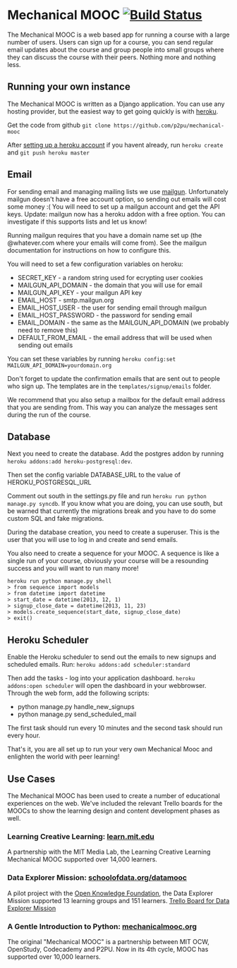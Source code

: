 # Mechanical MOOC [![Build Status](https://travis-ci.org/p2pu/mechanical-mooc.png)](https://travis-ci.org/p2pu/mechanical-mooc)

The Mechanical MOOC is a web based app for running a course with a large number of users. Users can sign up for a course, you can send regular email updates about the course and group people into small groups where they can discuss the course with their peers. Nothing more and nothing less.

## Running your own instance

The Mechanical MOOC is written as a Django application. You can use any hosting provider, but the easiest way to get going quickly is with [heroku](https://www.heroku.com/).

Get the code from github `git clone https://github.com/p2pu/mechanical-mooc`

After [setting up a heroku account](https://devcenter.heroku.com/articles/quickstart#step-4-deploy-an-application) if you havent already, run `heroku create` and `git push heroku master`

## Email

For sending email and managing mailing lists we use [mailgun](http://mailgun.com/). Unfortunately mailgun doesn't have a free account option, so sending out emails will cost some money :( You will need to set up a mailgun account and get the API keys. Update: mailgun now has a heroku addon with a free option. You can investigate if this supports lists and let us know!

Running mailgun requires that you have a domain name set up (the @whatever.com where your emails will come from). See the mailgun documentation for instructions on how to configure this.

You will need to set a few configuration variables on heroku:
- SECRET_KEY - a random string used for ecrypting user cookies
- MAILGUN_API_DOMAIN - the domain that you will use for email
- MAILGUN_API_KEY - your mailgun API key
- EMAIL_HOST - smtp.mailgun.org
- EMAIL_HOST_USER - the user for sending email through mailgun
- EMAIL_HOST_PASSWORD - the password for sending email
- EMAIL_DOMAIN - the same as the MAILGUN_API_DOMAIN (we probably need to remove this)
- DEFAULT_FROM_EMAIL - the email address that will be used when sending out emails

You can set these variables by running `heroku config:set MAILGUN_API_DOMAIN=yourdomain.org`

Don't forget to update the confirmation emails that are sent out to people who sign up. The templates are in the `templates/signup/emails` folder.

We recommend that you also setup a mailbox for the default email address that you are sending from. This way you can analyze the messages sent during the run of the course.

## Database 

Next you need to create the database. Add the postgres addon by running `heroku addons:add heroku-postgresql:dev`.

Then set the config variable DATABASE_URL to the value of HEROKU_POSTGRESQL_URL

Comment out south in the settings.py file and run `heroku run python manage.py syncdb`. If you know what you are doing, you can use south, but be warned that currently the migrations break and you have to do some custom SQL and fake migrations.

During the database creation, you need to create a superuser. This is the user that you will use to log in and create and send emails.

You also need to create a sequence for your MOOC. A sequence is like a single run of your course, obviously your course will be a resounding success and you will want to run many more!

    heroku run python manage.py shell
    > from sequence import models
    > from datetime import datetime
    > start_date = datetime(2013, 12, 1)
    > signup_close_date = datetime(2013, 11, 23)
    > models.create_sequence(start_date, signup_close_date)
    > exit()

## Heroku Scheduler

Enable the Heroku scheduler to send out the emails to new signups and scheduled emails. Run: `heroku addons:add scheduler:standard`

Then add the tasks - log into your application dashboard. `heroku addons:open scheduler` will open the dashboard in your webbrowser. Through the web form, add the following scripts:

- python manage.py handle_new_signups
- python manage.py send_scheduled_mail

The first task should run every 10 minutes and the second task should run every hour.

That's it, you are all set up to run your very own Mechanical Mooc and enlighten the world with peer learning!

## Use Cases

The Mechanical MOOC has been used to create a number of educational experiences on the web. We've included the relevant Trello boards for the MOOCs to show the learning design and content development phases as well.

### Learning Creative Learning: [learn.mit.edu](http://learn.media.mit.edu/)
A partnership with the MIT Media Lab, the Learning Creative Learning Mechanical MOOC supported over 14,000 learners.

### Data Explorer Mission: [schoolofdata.org/datamooc](http://schoolofdata.org/datamooc/)
A pilot project with the [Open Knowledge Foundation](http://okfn.org/), the Data Explorer Mission supported 13 learning groups and 151 learners.
[Trello Board for Data Explorer Mission](https://trello.com/b/cUxgGZOO/data-explorer-mission)

### A Gentle Introduction to Python: [mechanicalmooc.org](http://mechanicalmooc.org/)
The original "Mechanical MOOC" is a partnership between MIT OCW, OpenStudy, Codecademy and P2PU. Now in its 4th cycle, MOOC has supported over 10,000 learners.

